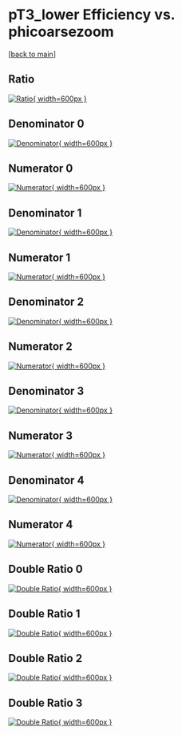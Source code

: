 # pT3_lower Efficiency vs. phicoarsezoom

[[back to main](./)]



## Ratio

[![Ratio](../mtv/var/pT3_lower_base_211_1_eff_phicoarsezoom.png){ width=600px }](../mtv/var/pT3_lower_base_211_1_eff_phicoarsezoom.pdf)

## Denominator 0

[![Denominator](../mtv/den/pT3_lower_base_211_1_eff_phicoarsezoom_den0.png){ width=600px }](../mtv/den/pT3_lower_base_211_1_eff_phicoarsezoom_den0.pdf)

## Numerator 0

[![Numerator](../mtv/num/pT3_lower_base_211_1_eff_phicoarsezoom_num0.png){ width=600px }](../mtv/num/pT3_lower_base_211_1_eff_phicoarsezoom_num0.pdf)

## Denominator 1

[![Denominator](../mtv/den/pT3_lower_base_211_1_eff_phicoarsezoom_den1.png){ width=600px }](../mtv/den/pT3_lower_base_211_1_eff_phicoarsezoom_den1.pdf)

## Numerator 1

[![Numerator](../mtv/num/pT3_lower_base_211_1_eff_phicoarsezoom_num1.png){ width=600px }](../mtv/num/pT3_lower_base_211_1_eff_phicoarsezoom_num1.pdf)

## Denominator 2

[![Denominator](../mtv/den/pT3_lower_base_211_1_eff_phicoarsezoom_den2.png){ width=600px }](../mtv/den/pT3_lower_base_211_1_eff_phicoarsezoom_den2.pdf)

## Numerator 2

[![Numerator](../mtv/num/pT3_lower_base_211_1_eff_phicoarsezoom_num2.png){ width=600px }](../mtv/num/pT3_lower_base_211_1_eff_phicoarsezoom_num2.pdf)

## Denominator 3

[![Denominator](../mtv/den/pT3_lower_base_211_1_eff_phicoarsezoom_den3.png){ width=600px }](../mtv/den/pT3_lower_base_211_1_eff_phicoarsezoom_den3.pdf)

## Numerator 3

[![Numerator](../mtv/num/pT3_lower_base_211_1_eff_phicoarsezoom_num3.png){ width=600px }](../mtv/num/pT3_lower_base_211_1_eff_phicoarsezoom_num3.pdf)

## Denominator 4

[![Denominator](../mtv/den/pT3_lower_base_211_1_eff_phicoarsezoom_den4.png){ width=600px }](../mtv/den/pT3_lower_base_211_1_eff_phicoarsezoom_den4.pdf)

## Numerator 4

[![Numerator](../mtv/num/pT3_lower_base_211_1_eff_phicoarsezoom_num4.png){ width=600px }](../mtv/num/pT3_lower_base_211_1_eff_phicoarsezoom_num4.pdf)

## Double Ratio 0

[![Double Ratio](../mtv/ratio/pT3_lower_base_211_1_eff_phicoarsezoom_ratio0.png){ width=600px }](../mtv/ratio/pT3_lower_base_211_1_eff_phicoarsezoom_ratio0.pdf)

## Double Ratio 1

[![Double Ratio](../mtv/ratio/pT3_lower_base_211_1_eff_phicoarsezoom_ratio1.png){ width=600px }](../mtv/ratio/pT3_lower_base_211_1_eff_phicoarsezoom_ratio1.pdf)

## Double Ratio 2

[![Double Ratio](../mtv/ratio/pT3_lower_base_211_1_eff_phicoarsezoom_ratio2.png){ width=600px }](../mtv/ratio/pT3_lower_base_211_1_eff_phicoarsezoom_ratio2.pdf)

## Double Ratio 3

[![Double Ratio](../mtv/ratio/pT3_lower_base_211_1_eff_phicoarsezoom_ratio3.png){ width=600px }](../mtv/ratio/pT3_lower_base_211_1_eff_phicoarsezoom_ratio3.pdf)

